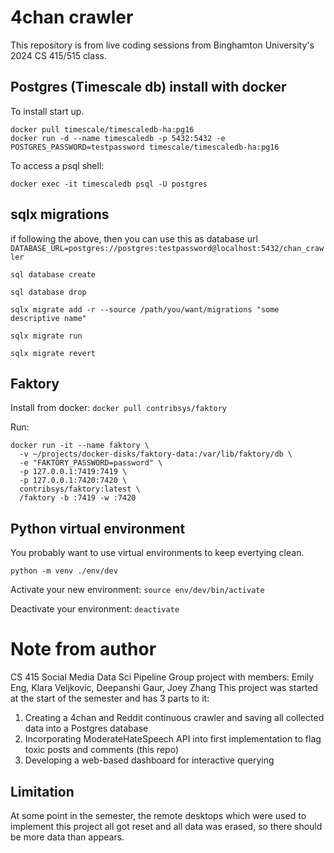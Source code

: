 # 4chan crawler

This repository is from live coding sessions from Binghamton University's 2024 CS 415/515 class.

## Postgres (Timescale db) install with docker

To install start up.

```
docker pull timescale/timescaledb-ha:pg16
docker run -d --name timescaledb -p 5432:5432 -e POSTGRES_PASSWORD=testpassword timescale/timescaledb-ha:pg16
```

To access a psql shell:

`docker exec -it timescaledb psql -U postgres`

## sqlx migrations
if following the above, then you can use this as database url `DATABASE_URL=postgres://postgres:testpassword@localhost:5432/chan_crawler`

`sql database create`

`sql database drop`

`sqlx migrate add -r --source /path/you/want/migrations "some descriptive name"`

`sqlx migrate run`

`sqlx migrate revert`

## Faktory

Install from docker: `docker pull contribsys/faktory`

Run:

```
docker run -it --name faktory \
  -v ~/projects/docker-disks/faktory-data:/var/lib/faktory/db \
  -e "FAKTORY_PASSWORD=password" \
  -p 127.0.0.1:7419:7419 \
  -p 127.0.0.1:7420:7420 \
  contribsys/faktory:latest \
  /faktory -b :7419 -w :7420
  ```

  ## Python virtual environment

  You probably want to use virtual environments to keep evertying clean.

  `python -m venv ./env/dev`

  Activate your new environment: `source env/dev/bin/activate`

  Deactivate your environment: `deactivate`

  # Note from author
  CS 415 Social Media Data Sci Pipeline
  Group project with members: Emily Eng, Klara Veljkovic, Deepanshi Gaur, Joey Zhang
  This project was started at the start of the semester and has 3 parts to it:
  1. Creating a 4chan and Reddit continuous crawler and saving all collected data into a Postgres database 
  2. Incorporating ModerateHateSpeech API into first implementation to flag toxic posts and comments (this repo)
  3. Developing a web-based dashboard for interactive querying
  ## Limitation
  At some point in the semester, the remote desktops which were used to implement this project all got reset
  and all data was erased, so there should be more data than appears.




